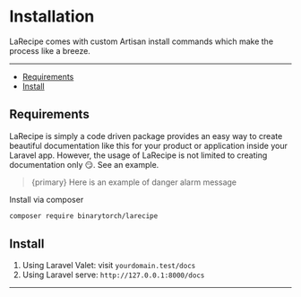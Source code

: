 # Installation

LaRecipe comes with custom Artisan install commands which make the process like a breeze.

---

- [Requirements](#Requirements)
- [Install](#Install)


<a name="Requirements"></a>
## Requirements

LaRecipe is simply a code driven package provides an easy way to create beautiful documentation like this for your product or application inside your Laravel app. However, the usage of LaRecipe is not limited to creating documentation only 😏. See an example.

> {primary} Here is an example of danger alarm message

Install via composer

```bash
composer require binarytorch/larecipe
```


<a name="Install"></a>
## Install

1. Using Laravel Valet: visit `yourdomain.test/docs`
2. Using Laravel serve: `http://127.0.0.1:8000/docs`

---
